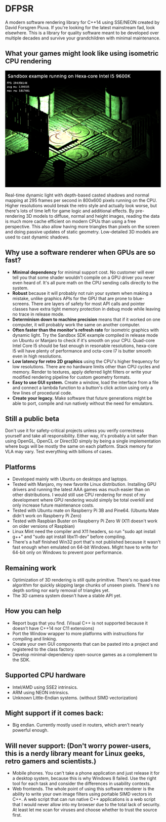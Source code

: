 # DFPSR
A modern software rendering library for C++14 using SSE/NEON created by David Forsgren Piuva. If you're looking for the latest mainstream fad, look elsewhere. This is a library for quality software meant to be developed over multiple decades and survive your grandchildren with minimal maintenance.

## What your games might look like using isometric CPU rendering

![Screenshot of the sandbox example running on a hexacore Intel Core I5 9600K.](Sandbox.png "Sandbox example")

Real-time dynamic light with depth-based casted shadows and normal mapping at 295 frames per second in 800x600 pixels running on the CPU. Higher resolutions would break the retro style and actually look worse, but there's lots of time left for game logic and additional effects. By pre-rendering 3D models to diffuse, normal and height images, reading the data is much more cache efficient on modern CPUs than using a free perspective. This also allow having more triangles than pixels on the screen and doing passive updates of static geometry. Low-detailed 3D models are used to cast dynamic shadows.

## Why use a software renderer when GPUs are so fast?
* **Minimal dependency** for minimal support cost. No customer will ever tell you that some shader wouldn't compile on a GPU driver you never even heard of. It's all pure math on the CPU sending calls directly to the system.
* **Robust** because it will probably not ruin your system when making a mistake, unlike graphics APIs for the GPU that are prone to blue-screens. There are layers of safety for most API calls and pointer classes have extra tight memory protection in debug mode while leaving no trace in release mode.
* **Determinism down to machine precision** means that if it worked on one computer, it will probably work the same on another computer.
* **Often faster than the monitor's refresh rate** for isometric graphics with dynamic light. Try the Sandbox SDK example compiled in release mode on Ubuntu or Manjaro to check if it's smooth on your CPU. Quad-core Intel Core I5 should be fast enough in resonable resolutions, hexa-core I5 will have plenty of performance and octa-core I7 is butter smooth even in high resolutions.
* **Low latency for retro 2D graphics** using the CPU's higher frequency for low resolutions. There are no hardware limits other than CPU cycles and memory. Render to textures, apply deferred light filters or write your modified rendering pipeline for custom geometry formats.
* **Easy to use GUI system.** Create a window, load the interface from a file and connect a lambda function to a button's click action using only a few lines of procedural code.
* **Create your legacy.** Make software that future generations might be able to port, compile and run natively without the need for emulators.

## Still a public beta
Don't use it for safety-critical projects unless you verify correctness yourself and take all responsibility. Either way, it's probably a lot safer than using OpenGL, OpenCL or Direct3D simply by being a single implementation where bugs will be mostly the same on each platform. Stack memory for VLA may vary. Test everything with billions of cases.

## Platforms
* Developed mainly with Ubuntu on desktops and laptops.
* Tested with Manjaro, my new favorite Linux distribution. Installing GPU drivers and running the latest AAA games was much easier than on other distributions. I would still use CPU rendering for most of my development where GPU rendering would simply be total overkill and only increase future maintenance costs.
* Tested with Ubuntu mate on Raspberry Pi 3B and Pine64. (Ubuntu Mate didn't work on Raspberry Pi Zero)
* Tested with Raspbian Buster on Raspberry Pi Zero W (X11 doesn't work on older versions of Raspbian)
* Linux Mint need the compiler and X11 headers, so run "sudo apt install g++" and "sudo apt install libx11-dev" before compiling.
* There's a half finished Win32 port that's not published because it wasn't fast enough when emulated on 64-bit Windows. Might have to write for 64-bit only on Windows to prevent poor performance.

## Remaining work
* Optimization of 3D rendering is still quite primitive. There's no quad-tree algorithm for quickly skipping large chunks of unseen pixels. There's no depth sorting nor early removal of triangles yet.
* The 3D camera system doesn't have a stable API yet.

## How you can help
* Report bugs that you find. (Visual C++ is not supported because it doesn't have C++14 nor C11 extensions)
* Port the Window wrapper to more platforms with instructions for compiling and linking.
* Create your own GUI components that can be pasted into a project and registered to the class factory.
* Develop minimal-dependency open-source games as a complement to the SDK.

## Supported CPU hardware
* Intel/AMD using SSE2 intrinsics.
* ARM using NEON intrinsics.
* Unknown Little-Endian systems. (without SIMD vectorization)

## Might support if it comes back:
* Big endian. Currently mostly used in routers, which aren't nearly powerful enough.

## Will never support: (Don't worry power-users, this is a nerdy library meant for Linux geeks, retro gamers and scientists.)
* Mobile phones. You can't take a phone application and just release it for a desktop system, because this is why Windows 8 failed. Use the right tool for each task and consider the differences in usability contexts.
* Web frontends. The whole point of using this software renderer is the ability to write your own image filters using portable SIMD vectors in C++. A web script that can run native C++ applications is a web script that I would never allow into my browser due to the total lack of security. At least let me scan for viruses and choose whether to trust the source first.
